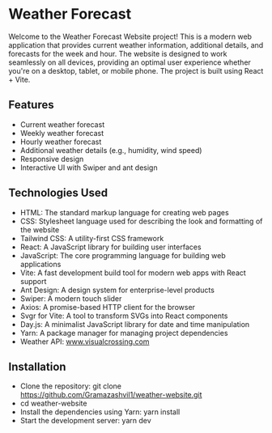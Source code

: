 # Weather Forecast

Welcome to the Weather Forecast Website project! This is a modern web application that provides current weather information,
additional details, and forecasts for the week and hour. The website is designed to work seamlessly on all devices,
providing an optimal user experience whether you're on a desktop, tablet, or mobile phone.
The project is built using React + Vite.

## Features

* Current weather forecast
* Weekly weather forecast
* Hourly weather forecast
* Additional weather details (e.g., humidity, wind speed)
* Responsive design
* Interactive UI with Swiper and ant design

## Technologies Used

* HTML: The standard markup language for creating web pages
* CSS: Stylesheet language used for describing the look and formatting of the website
* Tailwind CSS: A utility-first CSS framework
* React: A JavaScript library for building user interfaces
* JavaScript: The core programming language for building web applications
* Vite: A fast development build tool for modern web apps with React support
* Ant Design: A design system for enterprise-level products
* Swiper: A modern touch slider
* Axios: A promise-based HTTP client for the browser
* Svgr for Vite: A tool to transform SVGs into React components
* Day.js: A minimalist JavaScript library for date and time manipulation
* Yarn: A package manager for managing project dependencies
* Weather API: www.visualcrossing.com

## Installation

* Clone the repository: git clone https://github.com/Gramazashvil1/weather-website.git
* cd weather-website
* Install the dependencies using Yarn: yarn install
* Start the development server: yarn dev
